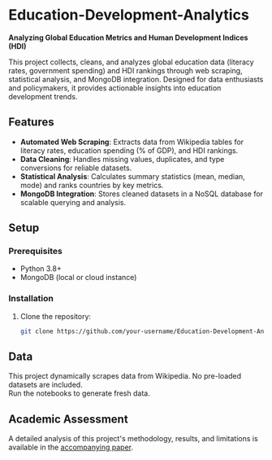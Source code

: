 # Education-Development-Analytics  
**Analyzing Global Education Metrics and Human Development Indices (HDI)**  

This project collects, cleans, and analyzes global education data (literacy rates, government spending) and HDI rankings through web scraping, statistical analysis, and MongoDB integration. Designed for data enthusiasts and policymakers, it provides actionable insights into education development trends.

## Features  
- **Automated Web Scraping**: Extracts data from Wikipedia tables for literacy rates, education spending (% of GDP), and HDI rankings.  
- **Data Cleaning**: Handles missing values, duplicates, and type conversions for reliable datasets.  
- **Statistical Analysis**: Calculates summary statistics (mean, median, mode) and ranks countries by key metrics.  
- **MongoDB Integration**: Stores cleaned datasets in a NoSQL database for scalable querying and analysis.  

## Setup  
### Prerequisites  
- Python 3.8+  
- MongoDB (local or cloud instance)  

### Installation  
1. Clone the repository:  
   ```bash  
   git clone https://github.com/your-username/Education-Development-Analytics.git  

## Data  
This project dynamically scrapes data from Wikipedia. No pre-loaded datasets are included.  
Run the notebooks to generate fresh data.  

## Academic Assessment  
A detailed analysis of this project's methodology, results, and limitations is available in the [accompanying paper](docs/Education_Development_Analysis_Paper.pdf).  
